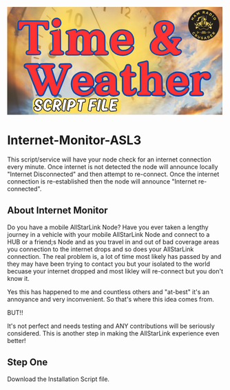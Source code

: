 ![HRC Logo](https://github.com/KD5FMU/Time-Weather-Announce/blob/main/TimeWeather2.png)

# Internet-Monitor-ASL3
This script/service will have your node check for an internet connection every minute. Once internet is not detected the node will announce locally "Internet Disconnected" and then attempt to re-connect. Once the internet connection is re-established then the node will announce "Internet re-connected".

## About Internet Monitor

Do you have a mobile AllStarLink Node? Have you ever taken a lengthy journey in a vehicle with your mobile AllStarLink Node and connect to a HUB or a friend;s Node and as you travel in and out of bad coverage areas you connection to the internet drops and so does your AllStarLink connection. The real problem is, a lot of time most likely has passed by and they may have been trying to contact you but your isolated to the world becuase your internet dropped and most likley will re-connect but you don't know it. 

Yes this has happened to me and countless others and "at-best" it's an annoyance and very inconvenient. So that's where this idea comes from. 

BUT!!

It's not perfect and needs testing and ANY contributions will be seriously considered. This is another step in making the AllStarLink experience even better!

## Step One

Download the Installation Script file.
